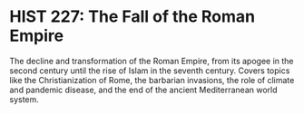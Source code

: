 # HIST 227: The Fall of the Roman Empire

The decline and transformation of the Roman Empire, from its apogee in the second century until the rise of Islam in the seventh century. Covers topics like the Christianization of Rome, the barbarian invasions, the role of climate and pandemic disease, and the end of the ancient Mediterranean world system.